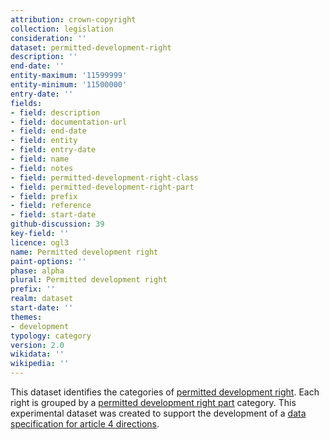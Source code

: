 ```yaml
---
attribution: crown-copyright
collection: legislation
consideration: ''
dataset: permitted-development-right
description: ''
end-date: ''
entity-maximum: '11599999'
entity-minimum: '11500000'
entry-date: ''
fields:
- field: description
- field: documentation-url
- field: end-date
- field: entity
- field: entry-date
- field: name
- field: notes
- field: permitted-development-right-class
- field: permitted-development-right-part
- field: prefix
- field: reference
- field: start-date
github-discussion: 39
key-field: ''
licence: ogl3
name: Permitted development right
paint-options: ''
phase: alpha
plural: Permitted development right
prefix: ''
realm: dataset
start-date: ''
themes:
- development
typology: category
version: 2.0
wikidata: ''
wikipedia: ''
---
```


This dataset identifies the categories of [permitted development right](https://www.gov.uk/government/publications/permitted-development-rights-for-householders-technical-guidance/permitted-development-rights-for-householders-technical-guidance).
Each right is grouped by a [permitted development right part](/dataset/permitted-development-right-part) category.
This experimental dataset was created to support the development of a [data specification for article 4 directions](https://www.digital-land.info/guidance/specifications/article-4-direction).